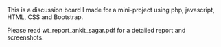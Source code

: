 This is a discussion board I made for a mini-project using php, javascript, HTML, CSS and Bootstrap.


Please read wt_report_ankit_sagar.pdf for a detailed report and screenshots.